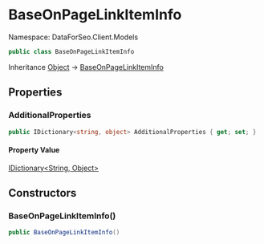 # BaseOnPageLinkItemInfo

Namespace: DataForSeo.Client.Models

```csharp
public class BaseOnPageLinkItemInfo
```

Inheritance [Object](https://docs.microsoft.com/en-us/dotnet/api/system.object) → [BaseOnPageLinkItemInfo](./dataforseo.client.models.baseonpagelinkiteminfo.md)

## Properties

### **AdditionalProperties**

```csharp
public IDictionary<string, object> AdditionalProperties { get; set; }
```

#### Property Value

[IDictionary&lt;String, Object&gt;](https://docs.microsoft.com/en-us/dotnet/api/system.collections.generic.idictionary-2)<br>

## Constructors

### **BaseOnPageLinkItemInfo()**

```csharp
public BaseOnPageLinkItemInfo()
```

